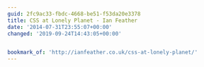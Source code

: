 ```yaml
---
guid: 2fc9ac33-fbdc-4668-be51-f53da20e3378
title: CSS at Lonely Planet - Ian Feather
date: '2014-07-31T23:55:07+00:00'
changed: '2019-09-24T14:43:05+00:00'


bookmark_of: 'http://ianfeather.co.uk/css-at-lonely-planet/'
---
```




